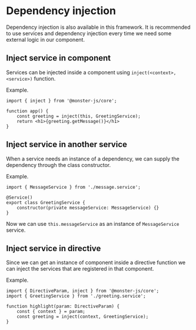 # Dependency injection

Dependency injection is also available in this framework.
It is recommended to use services and dependency injection every time we need some external logic in our component.

## Inject service in component

Services can be injected inside a component using `inject(<context>, <service>)` function.

Example.

```tsx
import { inject } from '@monster-js/core';

function app() {
    const greeting = inject(this, GreetingService);
    return <h1>{greeting.getMessage()}</h1>
}
```

## Inject service in another service

When a service needs an instance of a dependency, we can supply the dependency through the class constructor.

Example.

```tsx
import { MessageService } from './message.service';

@Service()
export class GreetingService {
    constructor(private messageService: MessageService) {}
}
```

Now we can use `this.messageService` as an instance of `MessageService` service.

## Inject service in directive

Since we can get an instance of component inside a directive function we can inject the services that are registered in that component.

Example.

```tsx
import { DirectiveParam, inject } from '@monster-js/core';
import { GreetingService } from './greeting.service';

function highlight(param: DirectiveParam) {
    const { context } = param;
    const greeting = inject(context, GreetingService);
}
```
